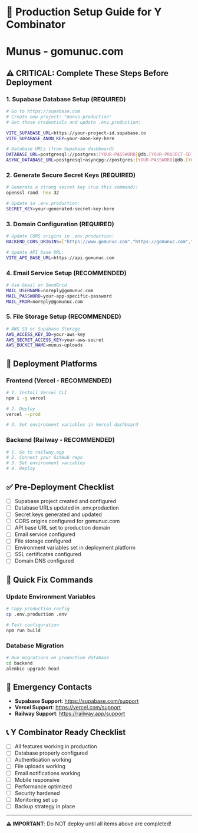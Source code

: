 # 🚀 Production Setup Guide for Y Combinator
# Munus - gomunuc.com

## ⚠️ CRITICAL: Complete These Steps Before Deployment

### 1. **Supabase Database Setup** (REQUIRED)
```bash
# Go to https://supabase.com
# Create new project: "munus-production"
# Get these credentials and update .env.production:

VITE_SUPABASE_URL=https://your-project-id.supabase.co
VITE_SUPABASE_ANON_KEY=your-anon-key-here

# Database URLs (from Supabase dashboard)
DATABASE_URL=postgresql://postgres:[YOUR-PASSWORD]@db.[YOUR-PROJECT-ID].supabase.co:5432/postgres
ASYNC_DATABASE_URL=postgresql+asyncpg://postgres:[YOUR-PASSWORD]@db.[YOUR-PROJECT-ID].supabase.co:5432/postgres
```

### 2. **Generate Secure Secret Keys** (REQUIRED)
```bash
# Generate a strong secret key (run this command):
openssl rand -hex 32

# Update in .env.production:
SECRET_KEY=your-generated-secret-key-here
```

### 3. **Domain Configuration** (REQUIRED)
```bash
# Update CORS origins in .env.production:
BACKEND_CORS_ORIGINS=["https://www.gomunuc.com","https://gomunuc.com","https://api.gomunuc.com"]

# Update API base URL:
VITE_API_BASE_URL=https://api.gomunuc.com
```

### 4. **Email Service Setup** (RECOMMENDED)
```bash
# Use Gmail or SendGrid
MAIL_USERNAME=noreply@gomunuc.com
MAIL_PASSWORD=your-app-specific-password
MAIL_FROM=noreply@gomunuc.com
```

### 5. **File Storage Setup** (RECOMMENDED)
```bash
# AWS S3 or Supabase Storage
AWS_ACCESS_KEY_ID=your-aws-key
AWS_SECRET_ACCESS_KEY=your-aws-secret
AWS_BUCKET_NAME=munus-uploads
```

## 🚀 Deployment Platforms

### Frontend (Vercel - RECOMMENDED)
```bash
# 1. Install Vercel CLI
npm i -g vercel

# 2. Deploy
vercel --prod

# 3. Set environment variables in Vercel dashboard
```

### Backend (Railway - RECOMMENDED)
```bash
# 1. Go to railway.app
# 2. Connect your GitHub repo
# 3. Set environment variables
# 4. Deploy
```

## ✅ Pre-Deployment Checklist

- [ ] Supabase project created and configured
- [ ] Database URLs updated in .env.production
- [ ] Secret keys generated and updated
- [ ] CORS origins configured for gomunuc.com
- [ ] API base URL set to production domain
- [ ] Email service configured
- [ ] File storage configured
- [ ] Environment variables set in deployment platform
- [ ] SSL certificates configured
- [ ] Domain DNS configured

## 🔧 Quick Fix Commands

### Update Environment Variables
```bash
# Copy production config
cp .env.production .env

# Test configuration
npm run build
```

### Database Migration
```bash
# Run migrations on production database
cd backend
alembic upgrade head
```

## 🚨 Emergency Contacts

- **Supabase Support**: https://supabase.com/support
- **Vercel Support**: https://vercel.com/support
- **Railway Support**: https://railway.app/support

## 📞 Y Combinator Ready Checklist

- [ ] All features working in production
- [ ] Database properly configured
- [ ] Authentication working
- [ ] File uploads working
- [ ] Email notifications working
- [ ] Mobile responsive
- [ ] Performance optimized
- [ ] Security hardened
- [ ] Monitoring set up
- [ ] Backup strategy in place

---

**⚠️ IMPORTANT**: Do NOT deploy until all items above are completed! 